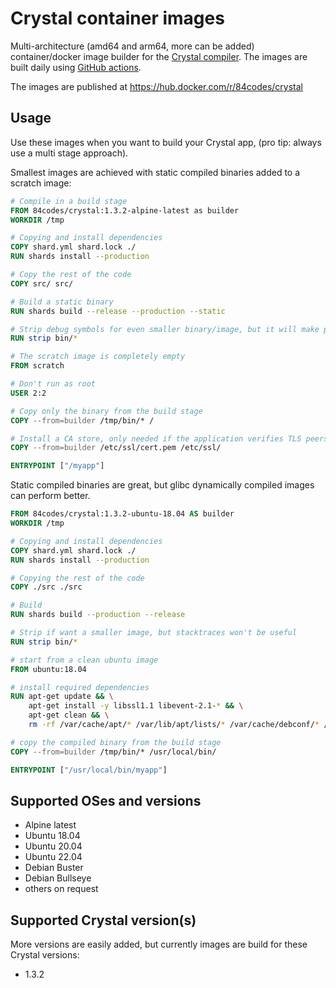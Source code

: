 # Crystal container images

Multi-architecture (amd64 and arm64, more can be added) container/docker image builder for the [Crystal compiler](https://crystal-lang.org/). The images are built daily using [GitHub actions](/.github/workflows/docker.yml).

The images are published at https://hub.docker.com/r/84codes/crystal

## Usage

Use these images when you want to build your Crystal app, (pro tip: always use a multi stage approach).

Smallest images are achieved with static compiled binaries added to a scratch image:

```Dockerfile
# Compile in a build stage
FROM 84codes/crystal:1.3.2-alpine-latest as builder
WORKDIR /tmp

# Copying and install dependencies
COPY shard.yml shard.lock ./
RUN shards install --production

# Copy the rest of the code
COPY src/ src/

# Build a static binary
RUN shards build --release --production --static

# Strip debug symbols for even smaller binary/image, but it will make printed stacktraces look empty
RUN strip bin/*

# The scratch image is completely empty
FROM scratch

# Don't run as root
USER 2:2

# Copy only the binary from the build stage
COPY --from=builder /tmp/bin/* /

# Install a CA store, only needed if the application verifies TLS peers (eg. talk to a https server)
COPY --from=builder /etc/ssl/cert.pem /etc/ssl/

ENTRYPOINT ["/myapp"]
```

Static compiled binaries are great, but glibc dynamically compiled images can perform better.

```Dockerfile
FROM 84codes/crystal:1.3.2-ubuntu-18.04 AS builder
WORKDIR /tmp

# Copying and install dependencies
COPY shard.yml shard.lock ./
RUN shards install --production

# Copying the rest of the code
COPY ./src ./src

# Build
RUN shards build --production --release

# Strip if want a smaller image, but stacktraces won't be useful
RUN strip bin/*

# start from a clean ubuntu image
FROM ubuntu:18.04

# install required dependencies
RUN apt-get update && \
    apt-get install -y libssl1.1 libevent-2.1-* && \
    apt-get clean && \
    rm -rf /var/cache/apt/* /var/lib/apt/lists/* /var/cache/debconf/* /var/log/*

# copy the compiled binary from the build stage
COPY --from=builder /tmp/bin/* /usr/local/bin/

ENTRYPOINT ["/usr/local/bin/myapp"]
```

## Supported OSes and versions

- Alpine latest
- Ubuntu 18.04
- Ubuntu 20.04
- Ubuntu 22.04
- Debian Buster
- Debian Bullseye
- others on request

## Supported Crystal version(s)

More versions are easily added, but currently images are build for these Crystal versions:

- 1.3.2

